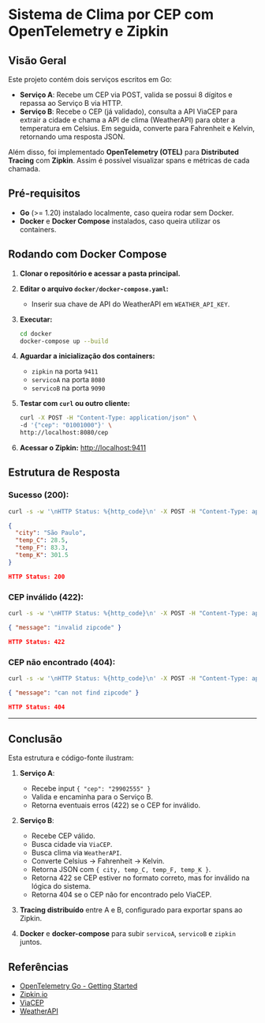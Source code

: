 # Sistema de Clima por CEP com OpenTelemetry e Zipkin

## Visão Geral

Este projeto contém dois serviços escritos em Go:

- **Serviço A**: Recebe um CEP via POST, valida se possui 8 dígitos e repassa ao Serviço B via HTTP.
- **Serviço B**: Recebe o CEP (já validado), consulta a API ViaCEP para extrair a cidade e chama a API de clima (WeatherAPI) para obter a temperatura em Celsius. Em seguida, converte para Fahrenheit e Kelvin, retornando uma resposta JSON.

Além disso, foi implementado **OpenTelemetry (OTEL)** para **Distributed Tracing** com **Zipkin**. Assim é possível visualizar spans e métricas de cada chamada.

## Pré-requisitos

- **Go** (>= 1.20) instalado localmente, caso queira rodar sem Docker.
- **Docker** e **Docker Compose** instalados, caso queira utilizar os containers.

## Rodando com Docker Compose

1. **Clonar o repositório e acessar a pasta principal.**
2. **Editar o arquivo `docker/docker-compose.yaml`:**

   - Inserir sua chave de API do WeatherAPI em `WEATHER_API_KEY`.
3. **Executar:**

   ```bash
   cd docker
   docker-compose up --build
   ```
4. **Aguardar a inicialização dos containers:**

   - `zipkin` na porta `9411`
   - `servicoA` na porta `8080`
   - `servicoB` na porta `9090`
5. **Testar com `curl` ou outro cliente:**

   ```bash
   curl -X POST -H "Content-Type: application/json" \
   -d '{"cep": "01001000"}' \
   http://localhost:8080/cep
   ```
6. **Acessar o Zipkin:** [http://localhost:9411](http://localhost:9411)

## Estrutura de Resposta

### Sucesso (200):

```bash
curl -s -w '\nHTTP Status: %{http_code}\n' -X POST -H "Content-Type: application/json" -d '{"cep": "01001000"}' http://localhost:8080/cep
```

```json
{
  "city": "São Paulo",
  "temp_C": 28.5,
  "temp_F": 83.3,
  "temp_K": 301.5
}

HTTP Status: 200
```

### CEP inválido (422):

```bash
curl -s -w '\nHTTP Status: %{http_code}\n' -X POST -H "Content-Type: application/json" -d '{"cep": "asdasd"}' http://localhost:8080/cep
```

```json
{ "message": "invalid zipcode" }

HTTP Status: 422
```

### CEP não encontrado (404):

```bash
curl -s -w '\nHTTP Status: %{http_code}\n' -X POST -H "Content-Type: application/json" -d '{"cep": "01010101"}' http://localhost:8080/cep
```

```json
{ "message": "can not find zipcode" }

HTTP Status: 404
```

---

## Conclusão

Esta estrutura e código-fonte ilustram:

1. **Serviço A**:

   - Recebe input `{ "cep": "29902555" }`
   - Valida e encaminha para o Serviço B.
   - Retorna eventuais erros (422) se o CEP for inválido.
2. **Serviço B**:

   - Recebe CEP válido.
   - Busca cidade via `ViaCEP`.
   - Busca clima via `WeatherAPI`.
   - Converte Celsius -> Fahrenheit -> Kelvin.
   - Retorna JSON com `{ city, temp_C, temp_F, temp_K }`.
   - Retorna 422 se CEP estiver no formato correto, mas for inválido na lógica do sistema.
   - Retorna 404 se o CEP não for encontrado pelo ViaCEP.
3. **Tracing distribuído** entre A e B, configurado para exportar spans ao Zipkin.
4. **Docker** e **docker-compose** para subir `servicoA`, `servicoB` e `zipkin` juntos.

## Referências

- [OpenTelemetry Go - Getting Started](https://opentelemetry.io/docs/instrumentation/go/getting-started/)
- [Zipkin.io](https://zipkin.io/)
- [ViaCEP](https://viacep.com.br/)
- [WeatherAPI](https://www.weatherapi.com/)
